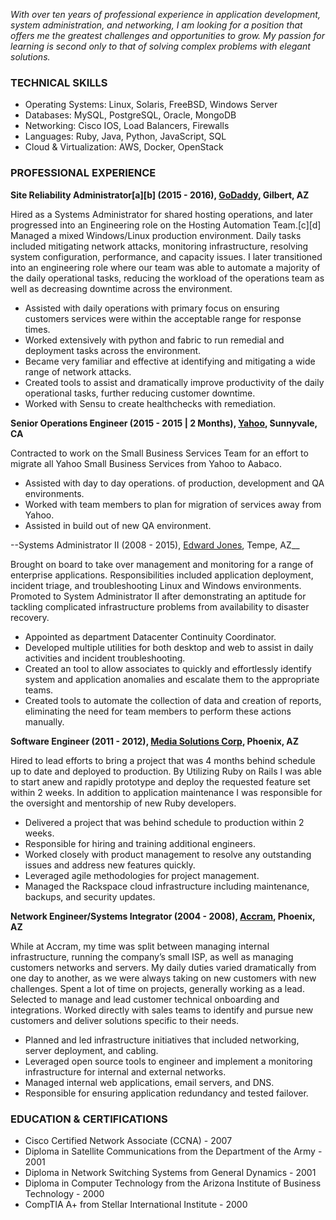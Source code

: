 _With over ten years of professional experience in application development, system administration, and networking, I am looking for a position that offers me the greatest challenges and opportunities to grow. My passion for learning is second only to that of solving complex problems with elegant solutions._


### TECHNICAL SKILLS

+ Operating Systems: Linux, Solaris, FreeBSD, Windows Server
+ Databases: MySQL, PostgreSQL, Oracle, MongoDB
+ Networking: Cisco IOS, Load Balancers, Firewalls
+ Languages: Ruby, Java, Python, JavaScript, SQL
+ Cloud & Virtualization: AWS, Docker, OpenStack


### PROFESSIONAL EXPERIENCE

__Site Reliability Administrator[a][b] (2015 - 2016), [GoDaddy][godaddy], Gilbert, AZ__

Hired as a Systems Administrator for shared hosting operations, and later progressed into an Engineering role on the Hosting Automation Team.[c][d] Managed a mixed Windows/Linux production environment. Daily tasks included mitigating network attacks, monitoring infrastructure, resolving system configuration, performance, and capacity issues. I later transitioned into an engineering role where our team was able to automate a majority of the daily operational tasks, reducing the workload of the operations team as well as decreasing downtime across the environment.
 
* Assisted with daily operations with primary focus on ensuring customers services were within the acceptable range for response times.
* Worked extensively with python and fabric to run remedial and deployment tasks across the environment.
* Became very familiar and effective at identifying and mitigating a wide range of network attacks.
* Created tools to assist and dramatically improve productivity of the daily operational tasks, further reducing customer downtime.
* Worked with Sensu to create healthchecks with remediation.  


__Senior Operations Engineer (2015 - 2015 | 2 Months), [Yahoo][yahoo], Sunnyvale, CA__

Contracted to work on the Small Business Services Team for an effort to migrate all Yahoo Small Business Services from Yahoo to Aabaco.

* Assisted with day to day operations. of production, development and QA environments.
* Worked with team members to plan for migration of services away from Yahoo.
* Assisted in build out of new QA environment. 


--Systems Administrator II (2008 - 2015), [Edward Jones][edwardjones], Tempe, AZ__

Brought on board to take over management and monitoring  for a range of enterprise applications.  Responsibilities included application deployment, incident triage, and troubleshooting Linux and Windows environments.  Promoted to System Administrator II after demonstrating an aptitude for tackling complicated infrastructure problems from availability to disaster recovery.

* Appointed as department Datacenter Continuity Coordinator.
* Developed multiple utilities for both desktop and web to assist in daily activities and incident troubleshooting.
* Created an tool to allow associates to quickly and effortlessly identify system and application anomalies and escalate them to the appropriate teams.
* Created tools to automate the collection of data and creation of reports, eliminating the need for team members to perform these actions manually.


__Software Engineer (2011 - 2012), [Media Solutions Corp][mediasolutionscorp], Phoenix, AZ__

Hired to lead efforts to bring a project that was 4 months behind schedule up to date and deployed to production. By Utilizing Ruby on Rails I was able to start anew and rapidly prototype and deploy the requested feature set within 2 weeks.  In addition to application maintenance I was responsible for the oversight and mentorship of new Ruby developers. 

* Delivered  a project that was behind schedule to production within 2 weeks.
* Responsible for hiring and training additional engineers.
* Worked closely with product management to resolve any outstanding issues and address new features quickly.
* Leveraged agile methodologies  for project management.
* Managed the Rackspace cloud infrastructure including maintenance, backups, and security updates.



__Network Engineer/Systems Integrator (2004 - 2008), [Accram][accram], Phoenix, AZ__

While at Accram, my time was split between managing internal infrastructure, running the company’s small ISP, as well as managing customers networks and servers. My daily duties varied dramatically from one day to another, as we were always taking on new customers with new challenges. Spent a lot of time on projects, generally working as a lead. Selected to manage and lead customer technical onboarding and integrations. Worked directly with sales teams to identify and pursue new customers and deliver solutions specific to their needs.

* Planned and led infrastructure initiatives that included networking, server deployment, and cabling.
* Leveraged open source tools to engineer and implement a monitoring infrastructure for internal and external networks.
* Managed internal web applications, email servers, and DNS.
* Responsible for ensuring application redundancy and tested failover.


### EDUCATION & CERTIFICATIONS


* Cisco Certified Network Associate (CCNA) - 2007
* Diploma in Satellite Communications from the Department of the Army - 2001
* Diploma in Network Switching Systems from General Dynamics - 2001
* Diploma in Computer Technology from the Arizona Institute of Business Technology - 2000
* CompTIA A+ from Stellar International Institute - 2000


[godaddy]: http://godaddy.com/
[yahoo]: http://yahoo.com/
[edwardjones]: https://www.edwardjones.com/
[mediasolutionscorp]: http://mediasolutionscorp.com/
[accram]: http://accram.com/
